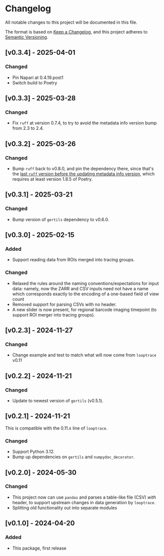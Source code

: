 # Changelog
All notable changes to this project will be documented in this file.

The format is based on [Keep a Changelog](https://keepachangelog.com/en/1.1.0/),
and this project adheres to [Semantic Versioning](https://semver.org/spec/v2.0.0.html).

## [v0.3.4] - 2025-04-01

### Changed
* Pin Napari at 0.4.19.post1
* Switch build to Poetry

## [v0.3.3] - 2025-03-28

### Changed
* Fix `ruff` at version 0.7.4, to try to avoid the metadata info version bump from 2.3 to 2.4.

## [v0.3.2] - 2025-03-26

### Changed
* Bump `ruff` back to v0.8.0, and pin the dependency there, since that's the [last `ruff` version before the updating metadata info version](https://github.com/astral-sh/ruff/issues/14681), which requires at least version 1.8.5 of Poetry.

## [v0.3.1] - 2025-03-21

### Changed
* Bump version of `gertils` dependency to v0.6.0.

## [v0.3.0] - 2025-02-15

### Added
* Support reading data from ROIs merged into tracing groups.

### Changed
* Relaxed the rules around the naming conventions/expectations for input data: namely, now the ZARR and CSV inputs need not have a name which corresponds exactly to the encoding of a one-based field of view count
* Removed support for parsing CSVs with no header.
* A new slider is now present, for regional barcode imaging timepoint (to support ROI merger into tracing groups).

## [v0.2.3] - 2024-11-27

### Changed
* Change example and test to match what will now come from `looptrace` v0.11

## [v0.2.2] - 2024-11-21

### Changed
* Update to newest version of `gertils` (v0.5.1).

## [v0.2.1] - 2024-11-21
This is compatible with the 0.11.x line of `looptrace`.

### Changed
* Support Python 3.12.
* Bump up dependencies on `gertils` and `numpydoc_decorator`.

## [v0.2.0] - 2024-05-30

### Changed
* This project now can use `pandas` and parses a table-like file (CSV) _with_ header, to support upstream changes in data generation by `looptrace`.
* Splitting old functionality out into separate modules

## [v0.1.0] - 2024-04-20
 
### Added
* This package, first release
